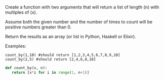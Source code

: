 Create a function with two arguments that will return a list of length (n) with multiples of (x).

Assume both the given number and the number of times to count will be positive numbers greater than 0.

Return the results as an array (or list in Python, Haskell or Elixir).

Examples:

    count_by(1,10) #should return [1,2,3,4,5,6,7,8,9,10]
    count_by(2,5) #should return [2,4,6,8,10]
```python
def count_by(x, n):
   return [x*i for i in range(1, n+1)]
```
